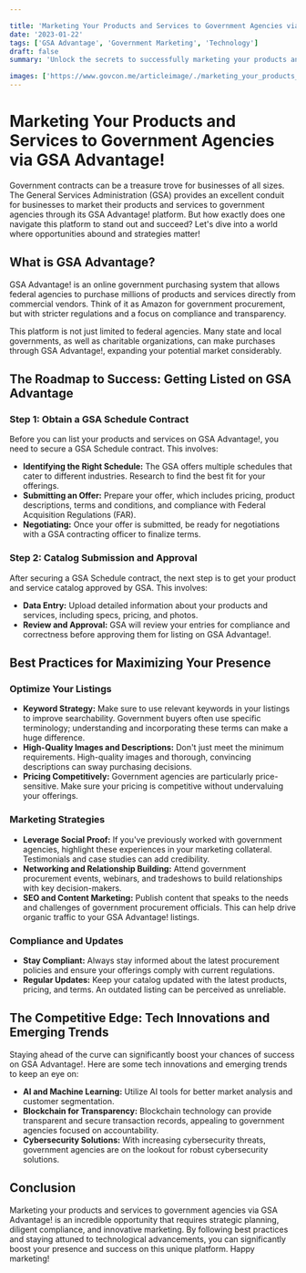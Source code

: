```yaml
---

title: 'Marketing Your Products and Services to Government Agencies via GSA Advantage!'
date: '2023-01-22'
tags: ['GSA Advantage', 'Government Marketing', 'Technology']
draft: false
summary: 'Unlock the secrets to successfully marketing your products and services to government agencies through GSA Advantage! Learn how to navigate the platform, optimize your listings, and stand out in the competitive landscape.'

images: ['https://www.govcon.me/articleimage/./marketing_your_products_and_services_to_government_agencies_via_gsa_advantage.webp']
---
```


# Marketing Your Products and Services to Government Agencies via GSA Advantage!

Government contracts can be a treasure trove for businesses of all sizes. The General Services Administration (GSA) provides an excellent conduit for businesses to market their products and services to government agencies through its GSA Advantage! platform. But how exactly does one navigate this platform to stand out and succeed? Let's dive into a world where opportunities abound and strategies matter!

## What is GSA Advantage?

GSA Advantage! is an online government purchasing system that allows federal agencies to purchase millions of products and services directly from commercial vendors. Think of it as Amazon for government procurement, but with stricter regulations and a focus on compliance and transparency.

This platform is not just limited to federal agencies. Many state and local governments, as well as charitable organizations, can make purchases through GSA Advantage!, expanding your potential market considerably.

## The Roadmap to Success: Getting Listed on GSA Advantage

### Step 1: Obtain a GSA Schedule Contract

Before you can list your products and services on GSA Advantage!, you need to secure a GSA Schedule contract. This involves:

- **Identifying the Right Schedule:** The GSA offers multiple schedules that cater to different industries. Research to find the best fit for your offerings.
- **Submitting an Offer:** Prepare your offer, which includes pricing, product descriptions, terms and conditions, and compliance with Federal Acquisition Regulations (FAR).
- **Negotiating:** Once your offer is submitted, be ready for negotiations with a GSA contracting officer to finalize terms.

### Step 2: Catalog Submission and Approval

After securing a GSA Schedule contract, the next step is to get your product and service catalog approved by GSA. This involves:

- **Data Entry:** Upload detailed information about your products and services, including specs, pricing, and photos.
- **Review and Approval:** GSA will review your entries for compliance and correctness before approving them for listing on GSA Advantage!.

## Best Practices for Maximizing Your Presence

### Optimize Your Listings

- **Keyword Strategy:** Make sure to use relevant keywords in your listings to improve searchability. Government buyers often use specific terminology; understanding and incorporating these terms can make a huge difference.
- **High-Quality Images and Descriptions:** Don't just meet the minimum requirements. High-quality images and thorough, convincing descriptions can sway purchasing decisions.
- **Pricing Competitively:** Government agencies are particularly price-sensitive. Make sure your pricing is competitive without undervaluing your offerings.

### Marketing Strategies

- **Leverage Social Proof:** If you've previously worked with government agencies, highlight these experiences in your marketing collateral. Testimonials and case studies can add credibility.
- **Networking and Relationship Building:** Attend government procurement events, webinars, and tradeshows to build relationships with key decision-makers.
- **SEO and Content Marketing:** Publish content that speaks to the needs and challenges of government procurement officials. This can help drive organic traffic to your GSA Advantage! listings.

### Compliance and Updates

- **Stay Compliant:** Always stay informed about the latest procurement policies and ensure your offerings comply with current regulations.
- **Regular Updates:** Keep your catalog updated with the latest products, pricing, and terms. An outdated listing can be perceived as unreliable.

## The Competitive Edge: Tech Innovations and Emerging Trends

Staying ahead of the curve can significantly boost your chances of success on GSA Advantage!. Here are some tech innovations and emerging trends to keep an eye on:

- **AI and Machine Learning:** Utilize AI tools for better market analysis and customer segmentation.
- **Blockchain for Transparency:** Blockchain technology can provide transparent and secure transaction records, appealing to government agencies focused on accountability.
- **Cybersecurity Solutions:** With increasing cybersecurity threats, government agencies are on the lookout for robust cybersecurity solutions.

## Conclusion

Marketing your products and services to government agencies via GSA Advantage! is an incredible opportunity that requires strategic planning, diligent compliance, and innovative marketing. By following best practices and staying attuned to technological advancements, you can significantly boost your presence and success on this unique platform. Happy marketing!